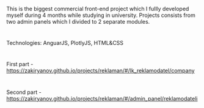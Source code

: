 This is the biggest commercial front-end project which I fullly developed myself during 4 months while studying in university.
Projects consists from two admin panels which I divided to 2 separate modules.
#
Technologies: AnguarJS, PlotlyJS, HTML&CSS
#
First part - https://zakiryanov.github.io/projects/reklaman/#/lk_reklamodatel/company
#
Second part - https://zakiryanov.github.io/projects/reklaman/#/admin_panel/reklamodateli
